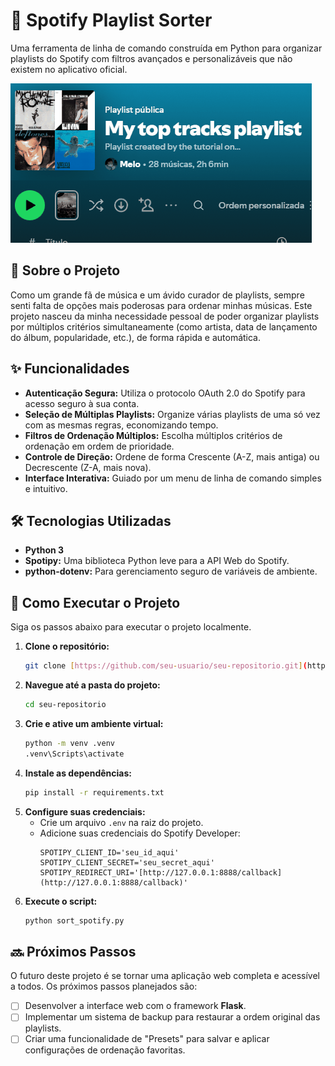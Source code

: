 # 🎵 Spotify Playlist Sorter
Uma ferramenta de linha de comando construída em Python para organizar playlists do Spotify com filtros avançados e personalizáveis que não existem no aplicativo oficial.

![Demo do Projeto](assets/demo-spotify-sorter.gif)


## 🎯 Sobre o Projeto
Como um grande fã de música e um ávido curador de playlists, sempre senti falta de opções mais poderosas para ordenar minhas músicas. Este projeto nasceu da minha necessidade pessoal de poder organizar playlists por múltiplos critérios simultaneamente (como artista, data de lançamento do álbum, popularidade, etc.), de forma rápida e automática.


## ✨ Funcionalidades
* **Autenticação Segura:** Utiliza o protocolo OAuth 2.0 do Spotify para acesso seguro à sua conta.
* **Seleção de Múltiplas Playlists:** Organize várias playlists de uma só vez com as mesmas regras, economizando tempo.
* **Filtros de Ordenação Múltiplos:** Escolha múltiplos critérios de ordenação em ordem de prioridade.
* **Controle de Direção:** Ordene de forma Crescente (A-Z, mais antiga) ou Decrescente (Z-A, mais nova).
* **Interface Interativa:** Guiado por um menu de linha de comando simples e intuitivo.


## 🛠️ Tecnologias Utilizadas
* **Python 3**
* **Spotipy:** Uma biblioteca Python leve para a API Web do Spotify.
* **python-dotenv:** Para gerenciamento seguro de variáveis de ambiente.


## 🚀 Como Executar o Projeto
Siga os passos abaixo para executar o projeto localmente.

1.  **Clone o repositório:**
    ```bash
    git clone [https://github.com/seu-usuario/seu-repositorio.git](https://github.com/seu-usuario/seu-repositorio.git)
    ```
2.  **Navegue até a pasta do projeto:**
    ```bash
    cd seu-repositorio
    ```
3.  **Crie e ative um ambiente virtual:**
    ```bash
    python -m venv .venv
    .venv\Scripts\activate
    ```
4.  **Instale as dependências:**
    ```bash
    pip install -r requirements.txt
    ```
5.  **Configure suas credenciais:**
    * Crie um arquivo `.env` na raiz do projeto.
    * Adicione suas credenciais do Spotify Developer:
        ```
        SPOTIPY_CLIENT_ID='seu_id_aqui'
        SPOTIPY_CLIENT_SECRET='seu_secret_aqui'
        SPOTIPY_REDIRECT_URI='[http://127.0.0.1:8888/callback](http://127.0.0.1:8888/callback)'
        ```
6.  **Execute o script:**
    ```bash
    python sort_spotify.py
    ```


## 🔜 Próximos Passos
O futuro deste projeto é se tornar uma aplicação web completa e acessível a todos. Os próximos passos planejados são:

-   [ ] Desenvolver a interface web com o framework **Flask**.
-   [ ] Implementar um sistema de backup para restaurar a ordem original das playlists.
-   [ ] Criar uma funcionalidade de "Presets" para salvar e aplicar configurações de ordenação favoritas.